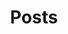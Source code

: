 ---
title: 'Posts'
layout: 'layouts/feed.njk'
summary : 'Updates and Posts.'
pagination: 
  data: collections.blog
  size: 6
permalink: '/blog/{% if pagination.pageNumber > 0 %}/page/{{ pagination.pageNumber }}{% endif %}/index.html'
paginationPrevText: 'Newer posts'
paginationNextText: 'Older posts'
paginationAnchor: '#post-list'
eleventyNavigation:
  key: posts
  title: Posts
  order: 1
---